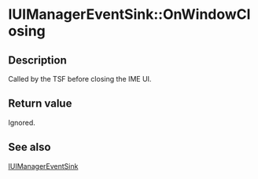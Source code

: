# IUIManagerEventSink::OnWindowClosing

## Description

Called by the TSF before closing the IME UI.

## Return value

Ignored.

## See also

[IUIManagerEventSink](https://learn.microsoft.com/windows/desktop/api/ctffunc/nn-ctffunc-iuimanagereventsink)